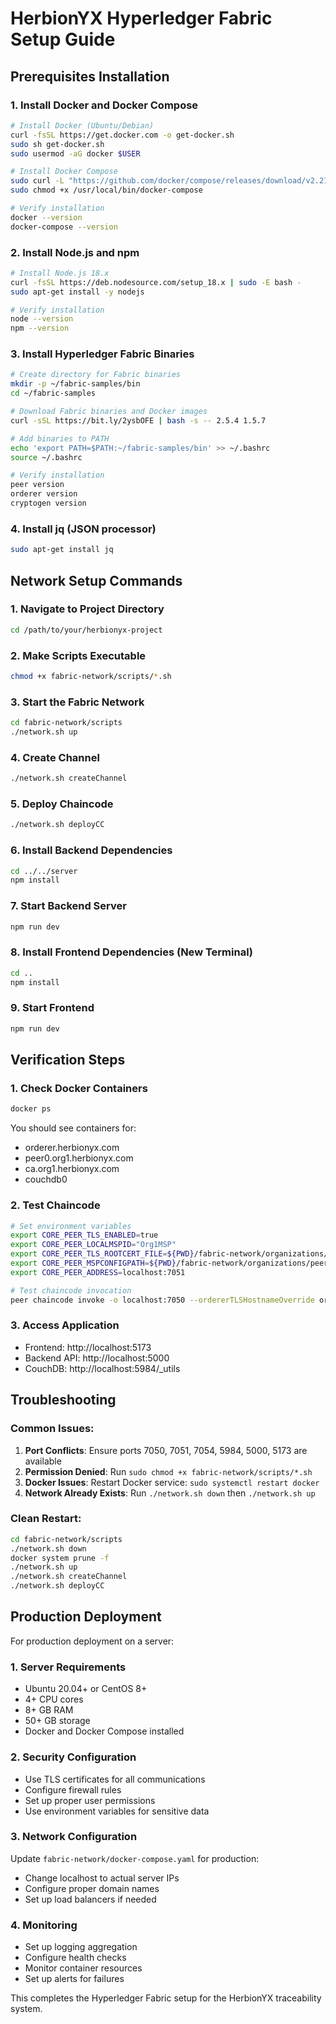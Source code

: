 # HerbionYX Hyperledger Fabric Setup Guide

## Prerequisites Installation

### 1. Install Docker and Docker Compose
```bash
# Install Docker (Ubuntu/Debian)
curl -fsSL https://get.docker.com -o get-docker.sh
sudo sh get-docker.sh
sudo usermod -aG docker $USER

# Install Docker Compose
sudo curl -L "https://github.com/docker/compose/releases/download/v2.21.0/docker-compose-$(uname -s)-$(uname -m)" -o /usr/local/bin/docker-compose
sudo chmod +x /usr/local/bin/docker-compose

# Verify installation
docker --version
docker-compose --version
```

### 2. Install Node.js and npm
```bash
# Install Node.js 18.x
curl -fsSL https://deb.nodesource.com/setup_18.x | sudo -E bash -
sudo apt-get install -y nodejs

# Verify installation
node --version
npm --version
```

### 3. Install Hyperledger Fabric Binaries
```bash
# Create directory for Fabric binaries
mkdir -p ~/fabric-samples/bin
cd ~/fabric-samples

# Download Fabric binaries and Docker images
curl -sSL https://bit.ly/2ysbOFE | bash -s -- 2.5.4 1.5.7

# Add binaries to PATH
echo 'export PATH=$PATH:~/fabric-samples/bin' >> ~/.bashrc
source ~/.bashrc

# Verify installation
peer version
orderer version
cryptogen version
```

### 4. Install jq (JSON processor)
```bash
sudo apt-get install jq
```

## Network Setup Commands

### 1. Navigate to Project Directory
```bash
cd /path/to/your/herbionyx-project
```

### 2. Make Scripts Executable
```bash
chmod +x fabric-network/scripts/*.sh
```

### 3. Start the Fabric Network
```bash
cd fabric-network/scripts
./network.sh up
```

### 4. Create Channel
```bash
./network.sh createChannel
```

### 5. Deploy Chaincode
```bash
./network.sh deployCC
```

### 6. Install Backend Dependencies
```bash
cd ../../server
npm install
```

### 7. Start Backend Server
```bash
npm run dev
```

### 8. Install Frontend Dependencies (New Terminal)
```bash
cd ..
npm install
```

### 9. Start Frontend
```bash
npm run dev
```

## Verification Steps

### 1. Check Docker Containers
```bash
docker ps
```
You should see containers for:
- orderer.herbionyx.com
- peer0.org1.herbionyx.com
- ca.org1.herbionyx.com
- couchdb0

### 2. Test Chaincode
```bash
# Set environment variables
export CORE_PEER_TLS_ENABLED=true
export CORE_PEER_LOCALMSPID="Org1MSP"
export CORE_PEER_TLS_ROOTCERT_FILE=${PWD}/fabric-network/organizations/peerOrganizations/org1.herbionyx.com/peers/peer0.org1.herbionyx.com/tls/ca.crt
export CORE_PEER_MSPCONFIGPATH=${PWD}/fabric-network/organizations/peerOrganizations/org1.herbionyx.com/users/Admin@org1.herbionyx.com/msp
export CORE_PEER_ADDRESS=localhost:7051

# Test chaincode invocation
peer chaincode invoke -o localhost:7050 --ordererTLSHostnameOverride orderer.herbionyx.com --tls --cafile ${PWD}/fabric-network/organizations/ordererOrganizations/herbionyx.com/orderers/orderer.herbionyx.com/msp/tlscacerts/tlsca.herbionyx.com-cert.pem -C herbionyx-channel -n herbionyx-chaincode -c '{"function":"initLedger","Args":[]}'
```

### 3. Access Application
- Frontend: http://localhost:5173
- Backend API: http://localhost:5000
- CouchDB: http://localhost:5984/_utils

## Troubleshooting

### Common Issues:

1. **Port Conflicts**: Ensure ports 7050, 7051, 7054, 5984, 5000, 5173 are available
2. **Permission Denied**: Run `sudo chmod +x fabric-network/scripts/*.sh`
3. **Docker Issues**: Restart Docker service: `sudo systemctl restart docker`
4. **Network Already Exists**: Run `./network.sh down` then `./network.sh up`

### Clean Restart:
```bash
cd fabric-network/scripts
./network.sh down
docker system prune -f
./network.sh up
./network.sh createChannel
./network.sh deployCC
```

## Production Deployment

For production deployment on a server:

### 1. Server Requirements
- Ubuntu 20.04+ or CentOS 8+
- 4+ CPU cores
- 8+ GB RAM
- 50+ GB storage
- Docker and Docker Compose installed

### 2. Security Configuration
- Use TLS certificates for all communications
- Configure firewall rules
- Set up proper user permissions
- Use environment variables for sensitive data

### 3. Network Configuration
Update `fabric-network/docker-compose.yaml` for production:
- Change localhost to actual server IPs
- Configure proper domain names
- Set up load balancers if needed

### 4. Monitoring
- Set up logging aggregation
- Configure health checks
- Monitor container resources
- Set up alerts for failures

This completes the Hyperledger Fabric setup for the HerbionYX traceability system.